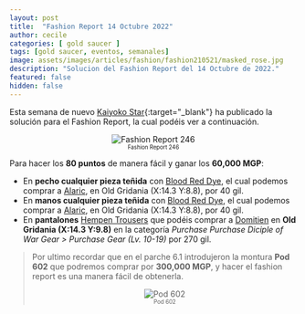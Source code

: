 ```yaml
---
layout: post
title:  "Fashion Report 14 Octubre 2022"
author: cecile
categories: [ gold saucer ]
tags: [gold saucer, eventos, semanales]
image: assets/images/articles/fashion/fashion210521/masked_rose.jpg
description: "Solucion del Fashion Report del 14 Octubre de 2022."
featured: false
hidden: false
---
```


Esta semana de nuevo [Kaiyoko Star](https://twitter.com/kaiyokostar){:target="_blank"} ha publicado la solución para el Fashion Report, la cual podéis ver a continuación.

<p align="center"><img src="{{ site.baseurl }}/assets/images/articles/fashion/fashion221014/freport_246.jpg" alt="Fashion Report 246">
<br/>
<sub><sup>Fashion Report 246</sup></sub></p>

Para hacer los **80 puntos** de manera fácil y ganar los **60,000 MGP**:

- En **pecho cualquier pieza teñida** con <a href="https://eu.finalfantasyxiv.com/lodestone/playguide/db/item/909e43109be/" class="eorzeadb_link" target="_blank">Blood Red Dye</a>, el cual podemos comprar a <a href="https://eu.finalfantasyxiv.com/lodestone/playguide/db/shop/a28cf0441f4/?item=909e43109be&type=gil" class="eorzeadb_link" target="_blank">Alaric</a>, en Old Gridania (X:14.3 Y:8.8), por 40 gil.
- En **manos cualquier pieza teñida** con <a href="https://eu.finalfantasyxiv.com/lodestone/playguide/db/item/909e43109be/" class="eorzeadb_link" target="_blank">Blood Red Dye</a>, el cual podemos comprar a <a href="https://eu.finalfantasyxiv.com/lodestone/playguide/db/shop/a28cf0441f4/?item=909e43109be&type=gil" class="eorzeadb_link" target="_blank">Alaric</a>, en Old Gridania (X:14.3 Y:8.8), por 40 gil.
- En **pantalones** <a href="https://eu.finalfantasyxiv.com/lodestone/playguide/db/item/634a06520af/" class="eorzeadb_link" target="_blank">Hempen Trousers</a> que podéis comprar a <a href="https://eu.finalfantasyxiv.com/lodestone/playguide/db/shop/5c0bdbdc542/?item=791b438d0fe&type=gil" class="eorzeadb_link" target="_blank">Domitien</a> en **Old Gridania (X:14.3 Y:9.8)** en la categoría *Purchase Purchase Diciple of War Gear > Purchase Gear (Lv. 10-19)* por 270 gil.

<blockquote>
Por ultimo recordar que en el parche 6.1 introdujeron la montura <b>Pod 602</b> que podremos comprar por <b>300,000 MGP</b>, y hacer el fashion report es una manera fácil de obtenerla.
<br/>
<p align="center">
    <img src="{{ site.baseurl }}/assets/images/articles/fashion/fashion220408/pod602.jpg" alt="Pod 602"/><br/>
    <sub><sup>Pod 602</sup></sub>
</p>
</blockquote>